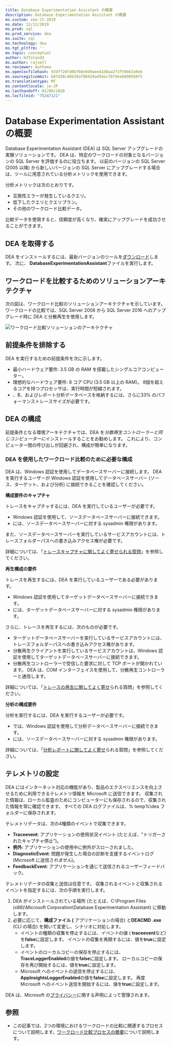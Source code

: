 ```yaml
---
title: Database Experimentation Assistant の概要
description: Database Experimentation Assistant の概要
ms.custom: seo-lt-2019
ms.date: 12/12/2019
ms.prod: sql
ms.prod_service: dea
ms.suite: sql
ms.technology: dea
ms.tgt_pltfrm: ''
ms.topic: conceptual
author: HJToland3
ms.author: rajsell
ms.reviewer: mathoma
ms.openlocfilehash: 939ff20fd0b708e949aee41d8aa2f3f59b63a9eb
ms.sourcegitcommit: b87d36c46b39af8b929ad94ec707dee8800950f5
ms.translationtype: MT
ms.contentlocale: ja-JP
ms.lasthandoff: 02/08/2020
ms.locfileid: "75247121"
---
```

# <a name="overview-of-database-experimentation-assistant"></a>Database Experimentation Assistant の概要

Database Experimentation Assistant (DEA) は SQL Server アップグレードの実験ソリューションです。 DEA は、特定のワークロードの対象となるバージョンの SQL Server を評価するのに役立ちます。 以前のバージョンの SQL Server (2005 以降) から新しいバージョンの SQL Server にアップグレードする場合は、ツールに用意されている分析メトリックを使用できます。

分析メトリックは次のとおりです。

- 互換性エラーが発生しているクエリ。
- 低下したクエリとクエリプラン。
- その他のワークロード比較データ。

比較データを使用すると、信頼度が高くなり、確実にアップグレードを成功させることができます。

## <a name="get-dea"></a>DEA を取得する

DEA をインストールするには、最新バージョンのツールを[ダウンロード](https://www.microsoft.com/download/details.aspx?id=54090)します。 次に、 **DatabaseExperimentationAssistant**ファイルを実行します。

## <a name="solution-architecture-for-comparing-workloads"></a>ワークロードを比較するためのソリューションアーキテクチャ

次の図は、ワークロード比較のソリューションアーキテクチャを示しています。 ワークロードの比較では、SQL Server 2008 から SQL Server 2016 へのアップグレード時に DEA と分散再生を使用します。

![ワークロード比較ソリューションのアーキテクチャ](./media/database-experimentation-assistant-overview/dea-overview-compare-solution-architecture.png)

## <a name="dea-prerequisites"></a>前提条件を排除する

DEA を実行するための前提条件を次に示します。

- 最小ハードウェア要件: 3.5 GB の RAM を搭載したシングルコアコンピューター。
- 理想的なハードウェア要件: 8 コア CPU (3.5 GB 以上の RAM)。 8個を超えるコアを持つプロセッサは、実行時間が短縮されます。
- 、B、およびレポート分析データベースを格納するには、さらに33% のパフォーマンストレースサイズが必要です。

## <a name="configure-dea"></a>DEA の構成

前提条件となる環境アーキテクチャでは、DEA を*分散再生コントローラーと同じコンピューターに*インストールすることをお勧めします。 これにより、コンピューター間の呼び出しが回避され、構成が簡単になります。

### <a name="required-configuration-for-workload-comparison-using-dea"></a>DEA を使用したワークロード比較のために必要な構成

DEA は、Windows 認証を使用してデータベースサーバーに接続します。 DEA を実行するユーザーが Windows 認証を使用してデータベースサーバー (ソース、ターゲット、および分析) に接続できることを確認してください。

**構成要件のキャプチャ**

トレースをキャプチャするには、DEA を実行しているユーザーが必要です。

- Windows 認証を使用して、ソースデータベースサーバーに接続できます。
- には、ソースデータベースサーバーに対する sysadmin 権限があります。

また、ソースデータベースサーバーを実行しているサービスアカウントには、トレースフォルダーパスへの書き込みアクセス権が必要です。

詳細については、「[トレースキャプチャに関してよく寄せられる質問](database-experimentation-assistant-capture-trace.md#frequently-asked-questions-about-trace-capture)」を参照してください。

**再生構成の要件**

トレースを再生するには、DEA を実行しているユーザーである必要があります。

- Windows 認証を使用してターゲットデータベースサーバーに接続できます。
- には、ターゲットデータベースサーバーに対する sysadmin 権限があります。

さらに、トレースを再生するには、次のものが必要です。

- ターゲットデータベースサーバーを実行しているサービスアカウントには、トレースフォルダーパスへの書き込みアクセス権があります。
- 分散再生クライアントを実行しているサービスアカウントは、Windows 認証を使用してターゲットデータベースサーバーに接続できます。
- 分散再生コントローラーで受信した要求に対して TCP ポートが開かれています。 DEA は、COM インターフェイスを使用して、分散再生コントローラーと通信します。

詳細については、「[トレースの再生に関してよく寄せ](database-experimentation-assistant-replay-trace.md#frequently-asked-questions-about-trace-replay)られる質問」を参照してください。

**分析の構成要件**

分析を実行するには、DEA を実行するユーザーが必要です。

- では、Windows 認証を使用して分析データベースサーバーに接続できます。
- には、ソースデータベースサーバーに対する sysadmin 権限があります。

詳細については、「[分析レポートに関してよく寄せ](database-experimentation-assistant-create-report.md#frequently-asked-questions-about-analysis-reports)られる質問」を参照してください。

## <a name="set-up-telemetry"></a>テレメトリの設定

DEA にはインターネット対応の機能があり、製品のエクスペリエンスを向上させるために利用できるテレメトリ情報を Microsoft に送信できます。 収集された情報は、ローカル監査のためにコンピューターにも保存されるので、収集された情報を常に確認できます。 すべての DEA ログファイルは、% temp%\\dea フォルダーに保存されます。

テレメトリデータは、次の4種類のイベントで収集できます。

- **Traceevent**: アプリケーションの使用状況イベント (たとえば、"トリガーされたキャプチャ停止")。
- **例外**: アプリケーションの使用中に例外がスローされました。
- **DiagnosticEvent**: 問題が発生した場合の診断を支援するイベントログ (Microsoft に送信さ*れません*)。
- **FeedbackEvent**: アプリケーションを通じて送信されるユーザーフィードバック。

テレメトリデータの収集と送信は任意です。 収集されるイベントと収集されるイベントを指定するには、次の手順を実行します。

1. DEA がインストールされている場所 (たとえば、C:\\Program Files (x86)\\Microsoft Corporation\\Database Experimentation Assistant) に移動します。
2. 必要に応じて、**構成ファイル (** アプリケーションの場合) と**DEACMD .exe** (CLI の場合) を開いて変更し、シナリオに対処します。
    - イベントの種類の収集を停止するには、*イベント*の値 ( **traceevent**など) を**false**に設定します。 イベントの収集を再開するには、値を**true**に設定します。
    - イベントのローカルコピーの保存を停止するには、 **TraceLoggerEnabled**の値を**false**に設定します。 ローカルコピーの保存を再び開始するには、値を**true**に設定します。
    - Microsoft へのイベントの送信を停止するには、 **AppInsightsLoggerEnabled**の値を**false**に設定します。 再度 Microsoft へのイベント送信を開始するには、値を**true**に設定します。

DEA は、Microsoft の[プライバシー](https://aka.ms/dea-privacy)に関する声明によって管理されます。

## <a name="see-also"></a>参照

- この記事では、2つの環境におけるワークロードの比較に関連するプロセスについて説明します。[ワークロード比較プロセスの概要](database-experimentation-assistant-get-started.md)について説明します。
